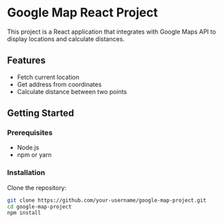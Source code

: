 # Google Map React Project

This project is a React application that integrates with Google Maps API to display locations and calculate distances.

## Features

- Fetch current location
- Get address from coordinates
- Calculate distance between two points

## Getting Started

### Prerequisites

- Node.js
- npm or yarn

### Installation

Clone the repository:

```bash
git clone https://github.com/your-username/google-map-project.git
cd google-map-project
npm install

 

